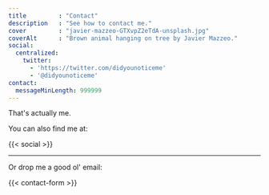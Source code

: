 ```yaml
---
title         : "Contact"
description   : "See how to contact me."
cover         : "javier-mazzeo-GTXvpZ2eTdA-unsplash.jpg"
coverAlt      : "Brown animal hanging on tree by Javier Mazzeo."
social:
  centralized:
    twitter:
      - 'https://twitter.com/didyounoticeme'
      - '@didyounoticeme'
contact:
  messageMinLength: 999999
---
```


That's actually me.

You can also find me at:

{{< social >}}

---

Or drop me a good ol' email:

{{< contact-form >}}

